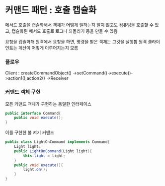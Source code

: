 # 커맨드 패턴 : 호출 캡슐화 

메서드 호출을 캡슐화해서 객체가 어떻게 일하는지 알지 않고도 컴퓨팅을 호출할 수 있고, 캡슐화된 메서드 호출로 로그나 되돌리기 등을 만들 수 있음

요청을 캡슐화해 원격에서 요청을 하면, 명령을 받은 객체는 그것을 실행함
원격 클라이언트는 계산이 어떻게 이루어지는지 모름

### 플로우

Client : createCommandObject()
    ->setCommand()->execute()->action1(),action2()
    ->Receiver

### 커맨드 객체 구현

모든 커맨드 객체가 구현하는 동일한 인터페이스

```java
public interface Command{
    public void execute();
}
```

이를 구현한 불 켜기 커맨드

```java
public class LightOnCommand implements Command{
    Light light;
    public LightOnCommand(Light light){
        this.light = light;
    }
    public void execute(){
        light.on();
    }
}
```
